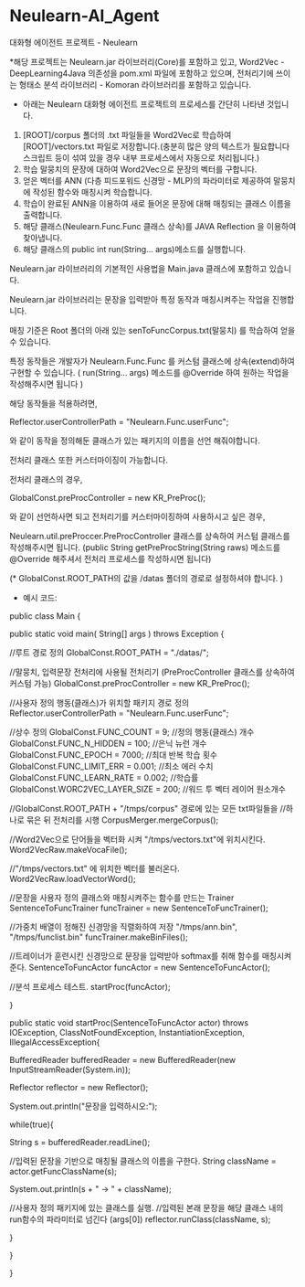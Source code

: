 # Neulearn-AI_Agent
대화형 에이전트 프로젝트 - Neulearn


*해당 프로젝트는 Neulearn.jar 라이브러리(Core)를 포함하고 있고,
Word2Vec - DeepLearning4Java 의존성을 pom.xml 파일에 포함하고 있으며,
전처리기에 쓰이는 형태소 분석 라이브러리 - Komoran 라이브러리를 포함하고 있습니다.
 
 

- 아래는 Neulearn 대화형 에이전트 프로젝트의 프로세스를 간단히 나타낸 것입니다.

1. [ROOT]/corpus 폴더의 .txt 파일들을 Word2Vec로 학습하여 [ROOT]/vectors.txt 파일로 저장합니다.(충분히 많은 양의 텍스트가 필요합니다 스크립트 등이 섞여 있을 경우 내부 프로세스에서 자동으로 처리됩니다.)
2. 학습 말뭉치의 문장에 대하여 Word2Vec으로 문장의 벡터를 구합니다.
3. 얻은 벡터를 ANN (다층 피드포워드 신경망 - MLP)의 파라미터로 제공하여 말뭉치에 작성된 함수와 매칭시켜 학습합니다.
4. 학습이 완료된 ANN을 이용하여 새로 들어온 문장에 대해 매칭되는 클래스 이름을 출력합니다.
5. 해당 클래스(Neulearn.Func.Func 클래스 상속)를 JAVA Reflection 을 이용하여 찾아냅니다.
6. 해당 클래스의 public int run(String... args)메소드를 실행합니다.



Neulearn.jar 라이브러리의 기본적인 사용법을 Main.java 클래스에 포함하고 있습니다.

Neulearn.jar 라이브러리는 문장을 입력받아 특정 동작과 매칭시켜주는 작업을 진행합니다.

매칭 기준은 Root 폴더의 아래 있는 senToFuncCorpus.txt(말뭉치) 를 학습하여 얻을 수 있습니다.

특정 동작들은 개발자가 Neulearn.Func.Func 를 커스텀 클래스에 상속(extend)하여 구현할 수 있습니다.
( run(String... args) 메소드를 @Override 하여 원하는 작업을 작성해주시면 됩니다 )

해당 동작들을 적용하려면, 

Reflector.userControllerPath = "Neulearn.Func.userFunc";

와 같이 동작을 정의해둔 클래스가 있는 패키지의 이름을 선언 해줘야합니다.

전처리 클래스 또한 커스터마이징이 가능합니다.

전처리 클래스의 경우,

GlobalConst.preProcController = new KR_PreProc();

와 같이 선언하사면 되고 전처리기를 커스터마이징하여 사용하시고 싶은 경우,

Neulearn.util.preProccer.PreProcController 클래스를 상속하여 커스텀 클래스를 작성해주시면 됩니다.
(public String getPreProcString(String raws) 메소드를 @Override 해주셔서 전처리 프로세스를 작성하시면 됩니다)


(* GlobalConst.ROOT_PATH의 값을 /datas 폴더의 경로로 설정하셔야 합니다. )


- 예시 코드:


public class Main 
{

public static void main( String[] args ) throws Exception
{

//루트 경로 정의 
GlobalConst.ROOT_PATH = "./datas/";

//말뭉치, 입력문장 전처리에 사용될 전처리기 (PreProcController 클래스를 상속하여 커스텀 가능)
GlobalConst.preProcController = new KR_PreProc();

//사용자 정의 행동(클래스)가 위치할 패키지 경로 정의
Reflector.userControllerPath = "Neulearn.Func.userFunc";

//상수 정의
GlobalConst.FUNC_COUNT = 9; //정의 행동(클래스) 개수
GlobalConst.FUNC_N_HIDDEN = 100; //은닉 뉴런 개수
GlobalConst.FUNC_EPOCH = 7000; //최대 반복 학습 횟수
GlobalConst.FUNC_LIMIT_ERR = 0.001; //최소 에러 수치
GlobalConst.FUNC_LEARN_RATE = 0.002; //학습률 
GlobalConst.WORC2VEC_LAYER_SIZE = 200; //워드 투 벡터 레이어 원소개수



//GlobalConst.ROOT_PATH + "/tmps/corpus" 경로에 있는 모든 txt파일들을 
//하나로 묶은 뒤 전처리를 시행
CorpusMerger.mergeCorpus();

//Word2Vec으로 단어들을 벡터화 시켜 "/tmps/vectors.txt"에 위치시킨다.
Word2VecRaw.makeVocaFile();

//"/tmps/vectors.txt" 에 위치한 벡터를 불러온다.
Word2VecRaw.loadVectorWord();

//문장을 사용자 정의 클래스와 매칭시켜주는 함수를 만드는 Trainer
SentenceToFuncTrainer funcTrainer = new SentenceToFuncTrainer();

//가중치 배열이 정해진 신경망을 직렬화하여 저장 "/tmps/ann.bin", "/tmps/funclist.bin"
funcTrainer.makeBinFiles();

//트레이너가 훈련시킨 신경망으로 문장을 입력받아 softmax를 취해 함수를 매칭시켜준다.
SentenceToFuncActor funcActor = new SentenceToFuncActor();

//분석 프로세스 테스트.
startProc(funcActor);

}

public static void startProc(SentenceToFuncActor actor) throws IOException, ClassNotFoundException, InstantiationException, IllegalAccessException{

BufferedReader bufferedReader = new BufferedReader(new InputStreamReader(System.in));

Reflector reflector = new Reflector();

System.out.println("문장을 입력하시오:");

while(true){

String s = bufferedReader.readLine();

//입력된 문장을 기반으로 매칭될 클래스의 이름을 구한다.
String className = actor.getFuncClassName(s);

System.out.println(s + " -> " + className);

//사용자 정의 패키지에 있는 클래스를 실행.
//입력된 본래 문장을 해당 클래스 내의 run함수의 파라미터로 넘긴다 (args[0])
reflector.runClass(className, s);

}

}

}
